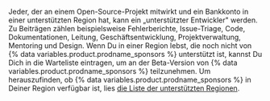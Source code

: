 Jeder, der an einem Open-Source-Projekt mitwirkt und ein Bankkonto in einer unterstützten Region hat, kann ein „unterstützter Entwickler" werden. Zu Beiträgen zählen beispielsweise Fehlerberichte, Issue-Triage, Code, Dokumentationen, Leitung, Geschäftsentwicklung, Projektverwaltung, Mentoring und Design. Wenn Du in einer Region lebst, die noch nicht von {% data variables.product.prodname_sponsors %} unterstützt ist, kannst Du Dich in die Warteliste eintragen, um an der Beta-Version von {% data variables.product.prodname_sponsors %} teilzunehmen. Um herauszufinden, ob {% data variables.product.prodname_sponsors %} in Deiner Region verfügbar ist, lies [die Liste der unterstützten Regionen](https://github.com/sponsors#regions).
